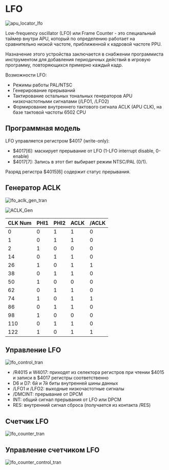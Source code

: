 # LFO

![apu_locator_lfo](/BreakingNESWiki/imgstore/apu/apu_locator_lfo.jpg)

Low-frequency oscillator (LFO) или Frame Counter - это специальный таймер внутри APU, который по определению работает на сравнительно низкой частоте, приближенной к кадровой частоте PPU.

Назначение этого устройства заключается в снабжении программиста инструментом для добавления периодичных действий в игровую программу, повторяющихся примерно каждый кадр.

Возможности LFO:
- Режимы работы PAL/NTSC
- Генерирование прерываний
- Тактирование остальных тональных генераторов APU низкочастотными сигналами (/LFO1, /LFO2)
- Формирование внутреннего тактового сигнала ACLK (APU CLK), на базе тактовой частоты 6502 CPU

## Программная модель

LFO управляется регистром $4017 (write-only):
- $4017\[6\]: маскирует прерывание от LFO (1-LFO interrupt disable, 0-enable)
- $4017\[7\]: Запись в этот бит выбирает режим NTSC/PAL (0/1).

Разряд регистра $4015\[6\] содержит статус прерывания.

## Генератор ACLK

![lfo_aclk_gen_tran](/BreakingNESWiki/imgstore/apu/lfo_aclk_gen_tran.jpg)

![ACLK_Gen](/BreakingNESWiki/imgstore/apu/ACLK_Gen.jpg)

|CLK Num|PHI1|PHI2|ACLK|/ACLK|
|---|---|---|---|---|
|0	|0	|1	|1	|0|
|1	|0	|1	|1	|0|
|2	|1	|0	|0	|0|
|14	|0	|1	|1	|0|
|26	|1	|0	|1	|1|
|38	|0	|1	|1	|0|
|50	|1	|0	|0	|0|
|62	|0	|1	|1	|0|
|74	|1	|0	|1	|1|
|86	|0	|1	|1	|0|
|98	|1	|0	|0	|0|
|110|0	|1	|1	|0|
|122|1	|0	|1	|1|

## Управление LFO

![lfo_control_tran](/BreakingNESWiki/imgstore/apu/lfo_control_tran.jpg)

- /R4015 и W4017: приходят из селектора регистров при чтении $4015 и записи в $4017 регистры соответственно
- D6 и D7: 6й и 7й биты внутренней шины данных
- /LFO1 и /LFO2: выходные низкочастотные сигналы
- /DMCINT: прерывание от DPCM
- INT: общий сигнал прерывания от LFO или DPCM
- RES: внутренний сигнал сброса (получается из контакта /RES)

## Счетчик LFO

![lfo_counter_tran](/BreakingNESWiki/imgstore/apu/lfo_counter_tran.jpg)

## Управление счетчиком LFO

![lfo_counter_control_tran](/BreakingNESWiki/imgstore/apu/lfo_counter_control_tran.jpg)

